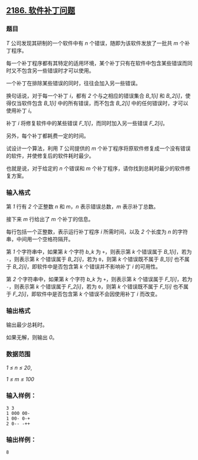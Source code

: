 ## [2186. 软件补丁问题](https://www.acwing.com/problem/content/2188/)

### 题目

*T* 公司发现其研制的一个软件中有 *n* 个错误，随即为该软件发放了一批共 *m* 个补丁程序。

每一个补丁程序都有其特定的适用环境，某个补丁只有在软件中包含某些错误而同时又不包含另一些错误时才可以使用。

一个补丁在排除某些错误的同时，往往会加入另一些错误。

换句话说，对于每一个补丁 *i*，都有 *2* 个与之相应的错误集合 *B_1[i]* 和 *B_2[i]*，使得仅当软件包含 *B_1[i]* 中的所有错误，而不包含 *B_2[i]* 中的任何错误时，才可以使用补丁 *i*。

补丁 *i* 将修复软件中的某些错误 *F_1[i]*，而同时加入另一些错误 *F_2[i]*。

另外，每个补丁都耗费一定的时间。

试设计一个算法，利用 *T* 公司提供的 *m* 个补丁程序将原软件修复成一个没有错误的软件，并使修复后的软件耗时最少。

也就是说，对于给定的 *n* 个错误和 *m* 个补丁程序，请你找到总耗时最少的软件修复方案。

### 输入格式

第 *1* 行有 *2* 个正整数 *n* 和 *m*，*n* 表示错误总数，*m* 表示补丁总数。

接下来 *m* 行给出了 *m* 个补丁的信息。

每行包括一个正整数，表示运行补丁程序 *i* 所需时间，以及 *2* 个长度为 *n* 的字符串，中间用一个空格符隔开。

第 *1* 个字符串中，如果第 *k* 个字符 *b_k* 为 `+`，则表示第 *k* 个错误属于 *B_1[i]*，若为 `-`，则表示第 *k* 个错误属于 *B_2[i]*，若为 `0`，则第 *k* 个错误既不属于 *B_1[i]* 也不属于 *B_2[i]*，即软件中是否包含第 *k* 个错误并不影响补丁 *i* 的可用性。

第 *2* 个字符串中，如果第 *k* 个字符 *b_k* 为 `+`，则表示第 *k* 个错误属于 *F_1[i]*，若为 `-`，则表示第 *k* 个错误属于 *F_2[i]*，若为 `0`，则第 *k* 个错误既不属于 *F_1[i]* 也不属于 *F_2[i]*，即软件中是否包含第 *k* 个错误不会因使用补丁 *i* 而改变。

### 输出格式

输出最少总耗时。

如果无解，则输出 *0*。

### 数据范围

*1 ≤ n ≤ 20*,

*1 ≤ m ≤ 100*

### 输入样例：

```
3 3
1 000 00-
1 00- 0-+
2 0-- -++
```

### 输出样例：

```
8
```

